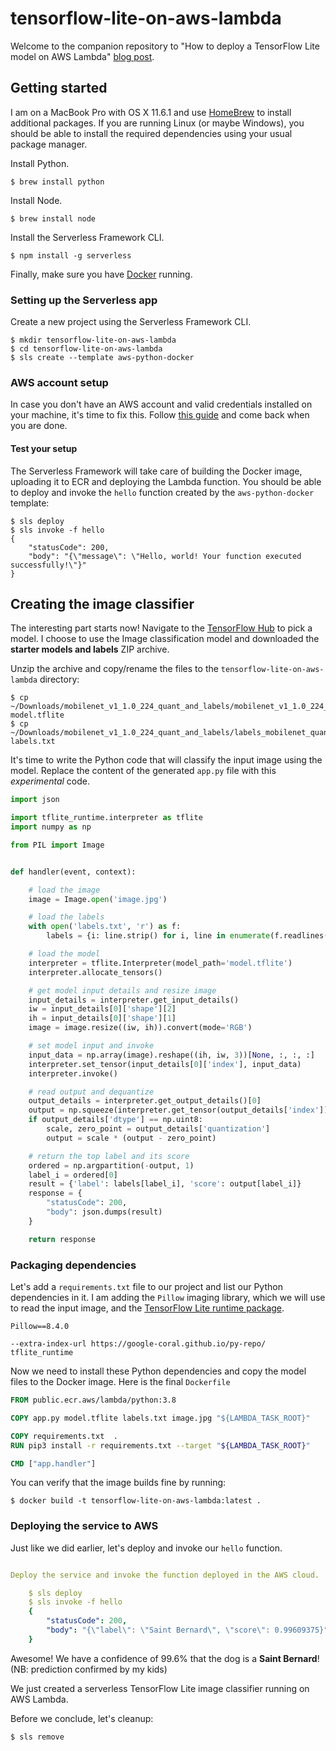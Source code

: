 # tensorflow-lite-on-aws-lambda

Welcome to the companion repository to "How to deploy a TensorFlow Lite model on AWS Lambda" [blog post](https://www.edeltech.ch/tensorflow/machine-learning/serverless/2020/07/11/how-to-deploy-a-tensorflow-lite-model-on-aws-lambda.html).

## Getting started

I am on a MacBook Pro with OS X 11.6.1 and use [HomeBrew](https://brew.sh/) to install additional packages. If you are running Linux (or maybe Windows), you should be able to install the required dependencies using your usual package manager.

Install Python.

    $ brew install python

Install Node.

    $ brew install node

Install the Serverless Framework CLI.

    $ npm install -g serverless

Finally, make sure you have [Docker](https://docs.docker.com/get-docker/) running.

### Setting up the Serverless app

Create a new project using the Serverless Framework CLI.

    $ mkdir tensorflow-lite-on-aws-lambda
    $ cd tensorflow-lite-on-aws-lambda
    $ sls create --template aws-python-docker

### AWS account setup

In case you don't have an AWS account and valid credentials installed on your machine, it's time to fix this. Follow [this guide](https://www.serverless.com/framework/docs/providers/aws/guide/credentials/) and come back when you are done.

#### Test your setup

The Serverless Framework will take care of building the Docker image, uploading it to ECR and deploying the Lambda function. You should be able to deploy and invoke the `hello` function created by the `aws-python-docker` template:

    $ sls deploy
    $ sls invoke -f hello
    {
        "statusCode": 200,
        "body": "{\"message\": \"Hello, world! Your function executed successfully!\"}"
    }


## Creating the image classifier

The interesting part starts now! Navigate to the [TensorFlow Hub](https://www.tensorflow.org/lite/models) to pick a model. I choose to use the Image classification model and downloaded the **starter models and labels** ZIP archive.

Unzip the archive and copy/rename the files to the `tensorflow-lite-on-aws-lambda` directory:

    $ cp ~/Downloads/mobilenet_v1_1.0_224_quant_and_labels/mobilenet_v1_1.0_224_quant.tflite  model.tflite
    $ cp ~/Downloads/mobilenet_v1_1.0_224_quant_and_labels/labels_mobilenet_quant_v1_224.txt labels.txt

It's time to write the Python code that will classify the input image using the model. Replace the content of the generated `app.py` file with this _experimental_ code.

```python
import json

import tflite_runtime.interpreter as tflite
import numpy as np

from PIL import Image


def handler(event, context):

    # load the image
    image = Image.open('image.jpg')

    # load the labels
    with open('labels.txt', 'r') as f:
        labels = {i: line.strip() for i, line in enumerate(f.readlines())}

    # load the model
    interpreter = tflite.Interpreter(model_path='model.tflite')
    interpreter.allocate_tensors()

    # get model input details and resize image
    input_details = interpreter.get_input_details()
    iw = input_details[0]['shape'][2]
    ih = input_details[0]['shape'][1]
    image = image.resize((iw, ih)).convert(mode='RGB')

    # set model input and invoke
    input_data = np.array(image).reshape((ih, iw, 3))[None, :, :, :]
    interpreter.set_tensor(input_details[0]['index'], input_data)
    interpreter.invoke()

    # read output and dequantize
    output_details = interpreter.get_output_details()[0]
    output = np.squeeze(interpreter.get_tensor(output_details['index']))
    if output_details['dtype'] == np.uint8:
        scale, zero_point = output_details['quantization']
        output = scale * (output - zero_point)

    # return the top label and its score
    ordered = np.argpartition(-output, 1)
    label_i = ordered[0]
    result = {'label': labels[label_i], 'score': output[label_i]}
    response = {
        "statusCode": 200,
        "body": json.dumps(result)
    }

    return response
```

### Packaging dependencies

Let's add a `requirements.txt` file to our project and list our Python dependencies in it. I am adding the `Pillow` imaging library, which we will use to read the input image, and the [TensorFlow Lite runtime package](https://www.tensorflow.org/lite/guide/python).

```
Pillow==8.4.0

--extra-index-url https://google-coral.github.io/py-repo/
tflite_runtime
```

Now we need to install these Python dependencies and copy the model files to the Docker image. Here is the final `Dockerfile`

```dockerfile
FROM public.ecr.aws/lambda/python:3.8

COPY app.py model.tflite labels.txt image.jpg "${LAMBDA_TASK_ROOT}"

COPY requirements.txt  .
RUN pip3 install -r requirements.txt --target "${LAMBDA_TASK_ROOT}"

CMD ["app.handler"]
```

You can verify that the image builds fine by running:

    $ docker build -t tensorflow-lite-on-aws-lambda:latest .

### Deploying the service to AWS

Just like we did earlier, let's deploy and invoke our `hello` function.

```yml

Deploy the service and invoke the function deployed in the AWS cloud.

    $ sls deploy
    $ sls invoke -f hello
    {
        "statusCode": 200,
        "body": "{\"label\": \"Saint Bernard\", \"score\": 0.99609375}"
    }
```

Awesome! We have a confidence of 99.6% that the dog is a **Saint Bernard**! (NB: prediction confirmed by my kids)

We just created a serverless TensorFlow Lite image classifier running on AWS Lambda.

Before we conclude, let's cleanup:

    $ sls remove
